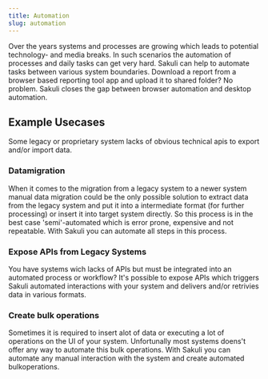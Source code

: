 ```yaml
---
title: Automation
slug: automation
---
```


Over the years systems and processes are growing which leads to potential technology- and media breaks. In such scenarios the automation of processes and daily tasks can get very hard. Sakuli can help to automate tasks between various system boundaries. Download a report from a browser based reporting tool app and upload it to shared folder? No problem. Sakuli closes the gap between browser automation and desktop automation.

## Example Usecases

Some legacy or proprietary system lacks of obvious technical apis to export and/or import data.

### Datamigration

When it comes to the migration from a legacy system to a newer system manual data migration could be the only possible solution to extract data from the legacy system and put it into a intermediate format (for further processing) or insert it into target system directly. So this process is in the best case 'semi'-automated which is error prone, expensive and not repeatable. With Sakuli you can automate all steps in this process.

### Expose APIs from Legacy Systems

You have systems wich lacks of APIs but must be integrated into an automated process or workflow? It's possible to expose APIs which triggers Sakuli automated interactions with your system and delivers and/or retrivies data in various formats.

### Create bulk operations

Sometimes it is required to insert alot of data or executing a lot of operations on the UI of your system. Unfortunally most systems doens't offer any way to automate this bulk operations. With Sakuli you can automate any manual interaction with the system and create automated bulkoperations. 